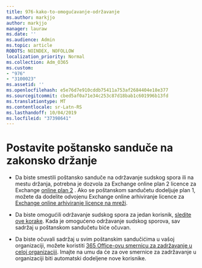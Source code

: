 ```yaml
---
title: 976-kako-to-omogućavanje-održavanje
ms.author: markjjo
author: markjjo
manager: lauraw
ms.date: ''
ms.audience: Admin
ms.topic: article
ROBOTS: NOINDEX, NOFOLLOW
localization_priority: Normal
ms.collection: Adm_O365
ms.custom:
- "976"
- "3100023"
ms.assetid: ''
ms.openlocfilehash: e5e76d7e910cddb75411a753af2684404e18e377
ms.sourcegitcommit: cbed5af0a71e34c253c87d18bab1c601996b13fd
ms.translationtype: MT
ms.contentlocale: sr-Latn-RS
ms.lasthandoff: 10/04/2019
ms.locfileid: "37398641"
---
```

# <a name="place-a-mailbox-on-legal-hold"></a>Postavite poštansko sanduče na zakonsko držanje

- Da biste smestili poštansko sanduče na održavanje sudskog spora ili na mestu držanja, potrebna je dozvola za Exchange online plan 2 licence za Exchange [online plan 2](https://docs.microsoft.com/office365/servicedescriptions/office-365-platform-service-description/office-365-plan-options) . Ako se poštanskom sandučetu dodeljuje plan 1, možete da dodelite odvojenu Exchange online arhiviranje licence za [Exchange online arhiviranje licence na mreži](https://docs.microsoft.com/office365/servicedescriptions/exchange-online-archiving-service-description).

- Da biste omogućili održavanje sudskog spora za jedan korisnik, [sledite ove korake](https://docs.microsoft.com/office365/securitycompliance/create-a-litigation-hold). Kada je omogućeno održavanje sudskog sporova, sav sadržaj u poštanskom sandučetu biće očuvan.

- Da biste očuvali sadržaj u svim poštanskim sandučićima u vašoj organizaciji, možete koristiti [365 Office-ovu smernicu za zadržavanje u celoj organizaciji](https://docs.microsoft.com/microsoft-365/compliance/retention-policies#applying-a-retention-policy-to-an-entire-organization-or-specific-locations). Imajte na umu da će za ove smernice za zadržavanje u organizaciji biti automatski dodeljene nove korisnike.
